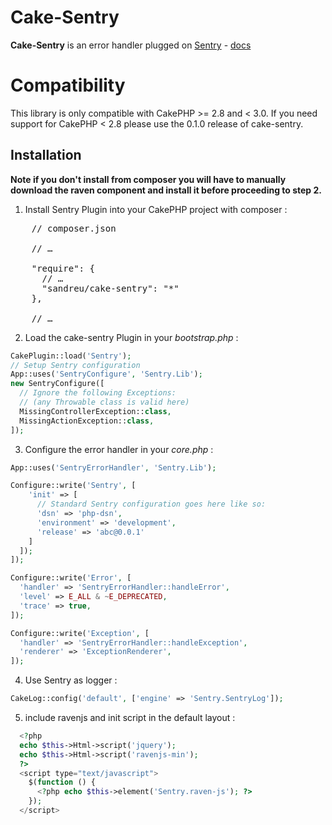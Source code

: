 # Cake-Sentry

**Cake-Sentry** is an error handler plugged on [Sentry](http://www.getsentry.com) - [docs](http://sentry.readthedocs.org/en/latest/quickstart/index.html#setting-up-an-environment)

# Compatibility

This library is only compatible with CakePHP >= 2.8 and < 3.0. If you need support for CakePHP < 2.8 please use the 0.1.0 release of cake-sentry.

## Installation

**Note if you don't install from composer you will have to manually download the raven component and install it before proceeding to step 2.**

1. Install Sentry Plugin into your CakePHP project with composer :
<pre>
    // composer.json
    
    // …

    "require": {
      // …
      "sandreu/cake-sentry": "*"
    },

    // …
</pre>

2. Load the cake-sentry Plugin in your _bootstrap.php_ :

```php
CakePlugin::load('Sentry');
// Setup Sentry configuration
App::uses('SentryConfigure', 'Sentry.Lib');
new SentryConfigure([
  // Ignore the following Exceptions:
  // (any Throwable class is valid here)
  MissingControllerException::class,
  MissingActionException::class,
]);
```

3. Configure the error handler in your _core.php_ :

```php
App::uses('SentryErrorHandler', 'Sentry.Lib');

Configure::write('Sentry', [
    'init' => [
      // Standard Sentry configuration goes here like so:
      'dsn' => 'php-dsn',
      'environment' => 'development',
      'release' => 'abc@0.0.1'
    ]
  ]);
]);

Configure::write('Error', [
  'handler' => 'SentryErrorHandler::handleError',
  'level' => E_ALL & ~E_DEPRECATED,
  'trace' => true,
]);

Configure::write('Exception', [
  'handler' => 'SentryErrorHandler::handleException',
  'renderer' => 'ExceptionRenderer',
]);
```

4. Use Sentry as logger :

```php
CakeLog::config('default', ['engine' => 'Sentry.SentryLog']);
```

5. include ravenjs and init script in the default layout :

```php
  <?php
  echo $this->Html->script('jquery');
  echo $this->Html->script('ravenjs-min');
  ?>
  <script type="text/javascript">
    $(function () {
      <?php echo $this->element('Sentry.raven-js'); ?>
    });
  </script>
```
